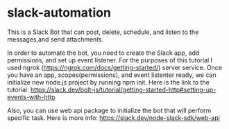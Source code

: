 # slack-automation

This is a Slack Bot that can post, delete, schedule, and listen to the messages,and send attachments.  

In order to automate the bot, you need to create the Slack app, add permissions, and set up event listener. 
For the purposes of this tutorial I used ngrok (https://ngrok.com/docs/getting-started/) server service. Once you have an app, scopes(permissions), and event listenter ready, we can initialize new node.js project by running npm init.
Here is the link to the tutorial: https://slack.dev/bolt-js/tutorial/getting-started-http#setting-up-events-with-http

Also, you can use web api package to initialize the bot that will perform specific task. 
Here is more info: https://slack.dev/node-slack-sdk/web-api

